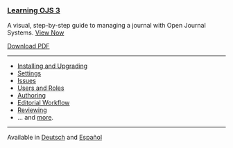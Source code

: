 
### [Learning OJS 3](https://www.gitbook.com/book/pkp/ojs3/details)

A visual, step-by-step guide to managing a journal with Open Journal Systems. [View Now](https://www.gitbook.com/book/pkp/ojs3/details)

<span class="far fa-file-pdf" aria-hidden="true"></span> [Download PDF](https://www.gitbook.com/download/pdf/book/pkp/ojs3?lang=en)

---

- [Installing and Upgrading](https://pkp.gitbooks.io/ojs3/content/en/installing_and_upgrading.html)
- [Settings](https://pkp.gitbooks.io/ojs3/content/en/journal_setup.html)
- [Issues](#)
- [Users and Roles](#)
- [Authoring](#)
- [Editorial Workflow](#)
- [Reviewing](#)
- ... and [more](https://www.gitbook.com/book/pkp/ojs3/details).

---

<span class='fa fa-language'></span> Available in [Deutsch](#) and [Español](#)
